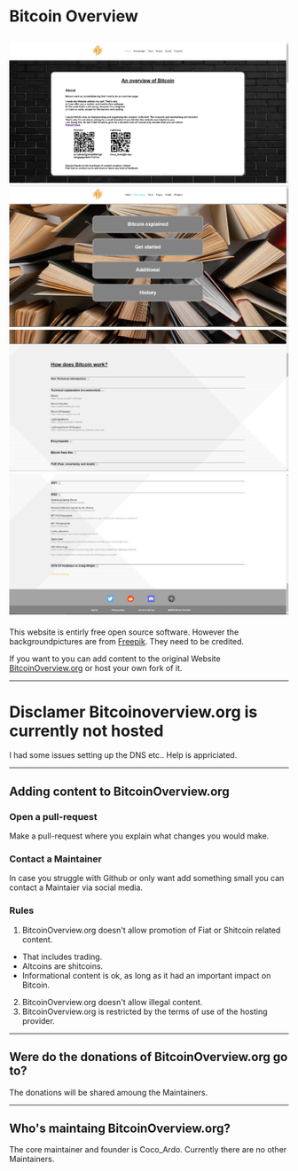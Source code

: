 # Bitcoin Overview
![Screenshot of index.html](screenshots/index.PNG)![Screenshot of Knowledge.html](screenshots/Knowledge.PNG)
![Screenshot of Knowledge.html](screenshots/Knowledge2.PNG)![Screenshot of Social.html](screenshots/Social.PNG)
---------------

This website is entirly free open source software. However the backgroundpictures are from [Freepik](https://www.freepik.com/). They need to be credited.

If you want to you can add content to the original Website [BitcoinOverview.org](https://BitcoinOverview.org) or host your own fork of it.

---------------

# Disclamer Bitcoinoverview.org is currently not hosted
I had some issues setting up the DNS etc.. Help is appriciated. 

---------------

## Adding content to BitcoinOverview.org
### Open a pull-request
Make a pull-request where you explain what changes you would make.
### Contact a Maintainer
In case you struggle with Github or only want add something small you can contact a Maintaier via social media.
### Rules
1. BitcoinOverview.org doesn't allow promotion of Fiat or Shitcoin related content.
* That includes trading.
* Altcoins are shitcoins.
* Informational content is ok, as long as it had an important impact on Bitcoin.
2. BitcoinOverview.org doesn't allow illegal content.
3. BitcoinOverview.org is restricted by the terms of use of the hosting provider.

---------------

## Were do the donations of BitcoinOverview.org go to?
The donations will be shared amoung the Maintainers.

---------------

## Who's maintaing BitcoinOverview.org?
The core maintainer and founder is Coco_Ardo.
Currently there are no other Maintainers.
